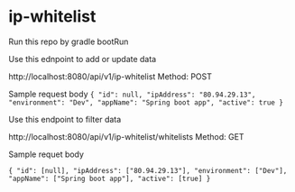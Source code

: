 # ip-whitelist

Run this repo by gradle bootRun

Use this ednpoint to add or update data

http://localhost:8080/api/v1/ip-whitelist
Method: POST

Sample request body
`
{
  "id": null,
  "ipAddress": "80.94.29.13",
  "environment": "Dev",
  "appName": "Spring boot app",
  "active": true
}
`

Use this endpoint to filter data

http://localhost:8080/api/v1/ip-whitelist/whitelists
Method: GET

Sample requet body

`
{
  "id": [null],
  "ipAddress": ["80.94.29.13"],
  "environment": ["Dev"],
  "appName": ["Spring boot app"],
  "active": [true]
}
`
